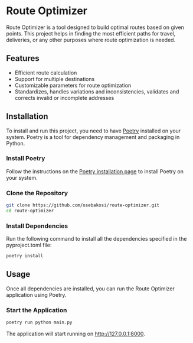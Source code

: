 # Route Optimizer

Route Optimizer is a tool designed to build optimal routes based on given points. This project helps in finding the most efficient paths for travel, deliveries, or any other purposes where route optimization is needed.

## Features

- Efficient route calculation
- Support for multiple destinations
- Customizable parameters for route optimization
- Standardizes, handles variations and inconsistencies, validates and corrects invalid or incomplete addresses

## Installation

To install and run this project, you need to have [Poetry](https://python-poetry.org/) installed on your system. Poetry is a tool for dependency management and packaging in Python.

### Install Poetry

Follow the instructions on the [Poetry installation page](https://python-poetry.org/docs/#installation) to install Poetry on your system.

### Clone the Repository

```bash
git clone https://github.com/osebakosi/route-optimizer.git
cd route-optimizer
```

### Install Dependencies

Run the following command to install all the dependencies specified in the pyproject.toml file:
```bash
poetry install
```

## Usage

Once all dependencies are installed, you can run the Route Optimizer application using Poetry.
### Start the Application
```bash
poetry run python main.py
```
The application will start running on http://127.0.0.1:8000.
